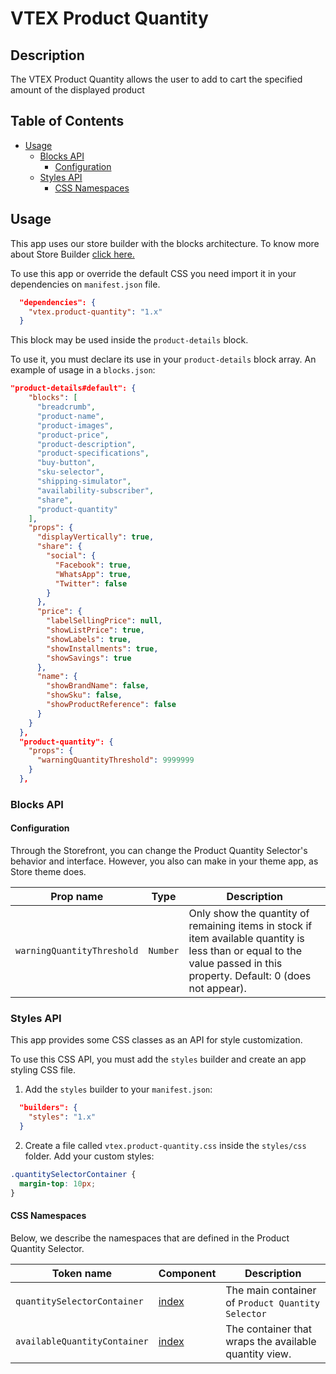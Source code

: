 # VTEX Product Quantity

## Description

The VTEX Product Quantity allows the user to add to cart the specified amount of the displayed product

## Table of Contents

- [Usage](#usage)
  - [Blocks API](#blocks-api)
    - [Configuration](#configuration)
  - [Styles API](#styles-api)
    - [CSS Namespaces](#css-namespaces)

## Usage

This app uses our store builder with the blocks architecture. To know more about Store Builder [click here.](https://help.vtex.com/en/tutorial/understanding-storebuilder-and-stylesbuilder#structuring-and-configuring-our-store-with-object-object)

To use this app or override the default CSS you need import it in your dependencies on `manifest.json` file.

```json
  "dependencies": {
    "vtex.product-quantity": "1.x"
  }
```

This block may be used inside the `product-details` block.

To use it, you must declare its use in your `product-details` block array. An example of usage in a `blocks.json`:

```json
"product-details#default": {
    "blocks": [
      "breadcrumb",
      "product-name",
      "product-images",
      "product-price",
      "product-description",
      "product-specifications",
      "buy-button",
      "sku-selector",
      "shipping-simulator",
      "availability-subscriber",
      "share",
      "product-quantity"
    ],
    "props": {
      "displayVertically": true,
      "share": {
        "social": {
          "Facebook": true,
          "WhatsApp": true,
          "Twitter": false
        }
      },
      "price": {
        "labelSellingPrice": null,
        "showListPrice": true,
        "showLabels": true,
        "showInstallments": true,
        "showSavings": true
      },
      "name": {
        "showBrandName": false,
        "showSku": false,
        "showProductReference": false
      }
    }
  },
  "product-quantity": {
    "props": {
      "warningQuantityThreshold": 9999999
    }
  },
```

### Blocks API

#### Configuration

Through the Storefront, you can change the Product Quantity Selector's behavior and interface. However, you also can make in your theme app, as Store theme does.

| Prop name                  | Type     | Description                                                                                                                                                             |
| -------------------------- | -------- | ----------------------------------------------------------------------------------------------------------------------------------------------------------------------- |
| `warningQuantityThreshold` | `Number` | Only show the quantity of remaining items in stock if item available quantity is less than or equal to the value passed in this property. Default: 0 (does not appear). |

### Styles API

This app provides some CSS classes as an API for style customization.

To use this CSS API, you must add the `styles` builder and create an app styling CSS file.

1. Add the `styles` builder to your `manifest.json`:

```json
  "builders": {
    "styles": "1.x"
  }
```

2. Create a file called `vtex.product-quantity.css` inside the `styles/css` folder. Add your custom styles:

```css
.quantitySelectorContainer {
  margin-top: 10px;
}
```

#### CSS Namespaces

Below, we describe the namespaces that are defined in the Product Quantity Selector.

| Token name                   | Component                                                                                                    | Description                                           |
| ---------------------------- | ------------------------------------------------------------------------------------------------------------ | ----------------------------------------------------- |
| `quantitySelectorContainer`  | [index](https://github.com/vtex-apps/product-quantity/blob/master/react/components/ProductQuantity/index.js) | The main container of `Product Quantity Selector`     |
| `availableQuantityContainer` | [index](https://github.com/vtex-apps/product-quantity/blob/master/react/components/ProductQuantity/index.js) | The container that wraps the available quantity view. |
